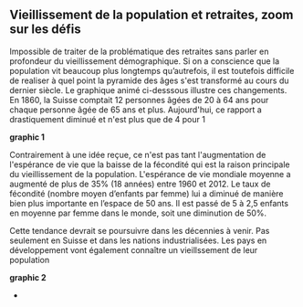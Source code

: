 ## Vieillissement de la population et retraites, zoom sur les défis


Impossible de traiter de la problématique des retraites sans parler en profondeur du vieillissement démographique. Si on a conscience que la population vit beaucoup plus longtemps qu’autrefois, il est toutefois difficile de realiser à quel point la pyramide des âges s'est transformé au cours du dernier siècle. Le graphique animé ci-desssous illustre ces changements. En 1860, la Suisse comptait 12 personnes âgées de 20 à 64 ans pour chaque personne âgée de 65 ans et plus. Aujourd'hui, ce rapport a drastiquement diminué et n'est plus que de 4 pour 1


**graphic 1**

Contrairement à une idée reçue, ce n'est pas tant l'augmentation de l'espérance de vie que la baisse de la fécondité qui est la raison principale du vieillissement de la population. L'espérance de vie mondiale moyenne a augmenté de plus de 35% (18 années) entre 1960 et 2012. Le taux de fécondité (nombre moyen d’enfants par femme) lui a diminué de manière bien plus importante en l’espace de 50 ans. Il est passé de 5 à 2,5 enfants en moyenne par femme dans le monde, soit une diminution de 50%. 

Cette tendance devrait se poursuivre dans les décennies à venir. Pas seulement en Suisse et dans les nations industrialisées. Les pays en développement vont également connaître un vieillssement de leur population

**graphic 2**

*
